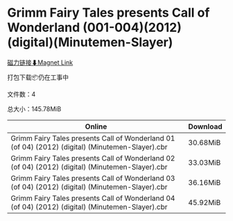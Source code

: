 # Grimm Fairy Tales presents Call of Wonderland (001-004)(2012)(digital)(Minutemen-Slayer)

[磁力链接⬇Magnet Link](magnet:?xt=urn:btih:94391a772bd9fe7d101bea7abc789ef454f12d8d&dn=Grimm%20Fairy%20Tales%20presents%20Call%20of%20Wonderland%20%28001-004%29%282012%29%28digital%29%28Minutemen-Slayer%29)

打包下载📦仍在工事中

文件数：4

总大小：145.78MiB

Online | Download
--- | ---
Grimm Fairy Tales presents Call of Wonderland 01 (of 04) (2012) (digital) (Minutemen-Slayer).cbr | 30.68MiB
Grimm Fairy Tales presents Call of Wonderland 02 (of 04) (2012) (digital) (Minutemen-Slayer).cbr | 33.03MiB
Grimm Fairy Tales presents Call of Wonderland 03 (of 04) (2012) (digital) (Minutemen-Slayer).cbr | 36.16MiB
Grimm Fairy Tales presents Call of Wonderland 04 (of 04) (2012) (digital) (Minutemen-Slayer).cbr | 45.92MiB